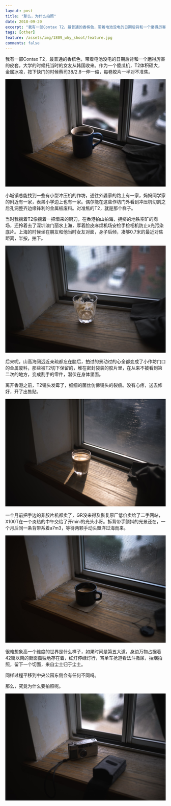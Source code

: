 ```yaml
---
layout: post
title: "那么，为什么拍照"
date: 2018-09-20
excerpt: "我有一部Contax T2，最普通的香槟色，带着电池没电的日期后背和一个磨得厉害的皮套。"
tags: [other]
feature: /assets/img/1809_why_shoot/feature.jpg
comments: false
---
```


我有一部Contax T2，最普通的香槟色，带着电池没电的日期后背和一个磨得厉害的皮套，大学的时候托当时的女友从韩国收来。作为一个傻瓜机，T2体积硕大，金属冰凉，按下快门的时候蔡司38/2.8一伸一缩，每卷胶片一半对不准焦。

![](/assets/img/1810_why_shoot/1.jpg)

小城镇总能找到一些有小型冲压机的作坊，通往外婆家的路上有一家，妈妈同学家的附近有一家，表弟小学边上也有一家。偶尔能在这些作坊门外看到冲压机切割之后孔洞整齐边缘锋利的金属板废料。对准焦的T2，就是那个样子。

当时我揣着T2像揣着一把借来的厨刀，在香港拍山拍海，拥挤的地铁空旷的商场，还拎着去了深圳澳门丽水上海，厚着脸皮麻烦机场安检手检相机防止x光污染底片。上海的时候坐在朋友和他当时女友对面，身子后倾，凑够0.7米的最近对焦距离，半按，拍下。

![](/assets/img/1810_why_shoot/2.jpg)

后来呢，山高海阔远近亲疏都忘在脑后，拍过的景动过的心全都变成了小作坊门口的金属废料，那些被T2切下保留的，堆在密封袋装的胶片里，在从来不被看到第二次的地方，变成割手的零件，潜伏在身体里面。

离开香港之前，T2镜头发霉了，细细的菌丝仿佛镜头的裂痕。没有心疼，送去修好，开了出售贴。

![](/assets/img/1810_why_shoot/4.jpg)

一个月前把手边的非胶片机都卖了，GR没来得及恢复原厂低价卖给了二手网站，X100T在一个炎热的中午交给了开mini的光头小哥。拆背带手颤抖的光景还在，一个月后同一条背带系着a7m3，等待两颗手动头飘洋过海而来。

![](/assets/img/1810_why_shoot/7.jpg)

很难想象高一个维度的世界是什么样子，如果时间是第五大道，身边万物占据着42街以南的街面孤独地存在着，红灯停绿灯行，骂单车抢道看法斗撒尿，抽烟拍照，留下一个切面，来自尘土归于尘土。

同样过程平移到中央公园东侧会有任何不同吗。

那么，究竟为什么要拍照呢。

![](/assets/img/1810_why_shoot/5.jpg)
